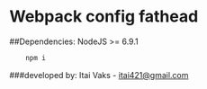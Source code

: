 Webpack config fathead
======================

##Dependencies:
NodeJS >= 6.9.1

```bash
	npm i
```


###developed by:
Itai Vaks - itai421@gmail.com
